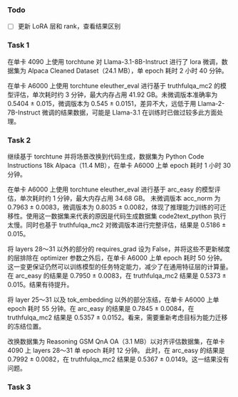 ### Todo

- [ ] 更新 LoRA 层和 rank，查看结果区别

### Task 1

在单卡 4090 上使用 torchtune 对 Llama-3.1-8B-Instruct 进行了 lora 微调，数据集为 Alpaca Cleaned Dataset（24.1 MB），单 epoch 耗时 2 小时 40 分钟。

在单卡 A6000 上使用 torchtune eleuther_eval 进行基于 truthfulqa_mc2 的模型评估，单次耗时约 3 分钟，最大内存占用 41.92 GB。未微调版本准确率为 0.5404 ± 0.015，微调版本为 0.545 ± 0.0151，差异不大，远低于用 Llama-2-7B-Instruct 微调的结果数据，可能是 Llama-3.1 在训练时已做过较多此方面处理。

### Task 2

继续基于 torchtune 并将场景改换到代码生成，数据集为 Python Code Instructions 18k Alpaca（11.4 MB），在单卡 A6000 上单 epoch 耗时 1 小时 30 分钟。

在单卡 A6000 上使用 torchtune eleuther_eval 进行基于 arc_easy 的模型评估，单次耗时约 1 分钟，最大内存占用 34.68 GB。 未微调版本 acc_norm 为 0.7963 ± 0.0083，微调版本为 0.8035 ± 0.0082，体现了推理能力训练的可迁移性。使用这一数据集来代表的原因是代码生成数据集 code2text_python 执行太慢。同时也基于 truthfulqa_mc2 对微调版本进行完整评估，结果是 0.5186 ± 0.015。

将 layers 28～31 以外的部分的 requires_grad 设为 False，并将这些不更新梯度的层排除在 optimizer 参数之外后，在单卡 A6000 上单 epoch 耗时 50 分钟。这一变更保证仍然可以训练模型的任务特定能力，减少了在通用特征层的计算量。在 arc_easy 的结果是 0.7950 ± 0.0083，在 truthfulqa_mc2 结果是 0.5373 ± 0.015。结果有待提升。

将 layer 25～31 以及 tok_embedding 以外的部分冻结，在单卡 A6000 上单 epoch 耗时 55 分钟。在 arc_easy 的结果是 0.7845 ± 0.0084，在 truthfulqa_mc2 结果是 0.5357 ± 0.0152。看来，需要重新考虑目标为能力迁移的冻结位置。

改换数据集为 Reasoning GSM QnA OA（3.1 MB）以对齐评估数据集，在单卡 4090 上 layers 28～31 单 epoch 耗时 12 分钟。 此时，在 arc_easy 的结果是 0.7992 ± 0.0082，在 truthfulqa_mc2 结果是 0.5367 ± 0.0149。这一结果没有问题。

### Task 3

